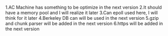 1.AC Machine has something to be optimize in the next version
2.It should have a memory pool and I will realize it later
3.Can epoll used here, I will think for it later
4.Berkeley DB can will be used in the next version
5.gzip and chunk parser will be added in the next version
6.https will be added in the next version
